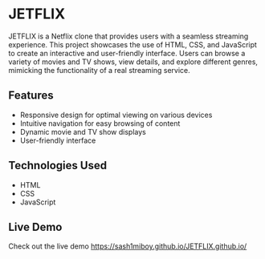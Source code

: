 # JETFLIX

JETFLIX is a Netflix clone that provides users with a seamless streaming experience. This project showcases the use of HTML, CSS, and JavaScript to create an interactive and user-friendly interface. Users can browse a variety of movies and TV shows, view details, and explore different genres, mimicking the functionality of a real streaming service.

## Features

- Responsive design for optimal viewing on various devices
- Intuitive navigation for easy browsing of content
- Dynamic movie and TV show displays
- User-friendly interface

## Technologies Used

- HTML
- CSS
- JavaScript

## Live Demo

Check out the live demo https://sash1miboy.github.io/JETFLIX.github.io/
